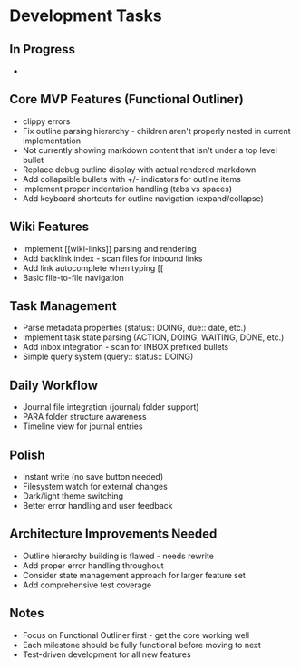 # Development Tasks

## In Progress
- 

## Core MVP Features (Functional Outliner)
- clippy errors
- Fix outline parsing hierarchy - children aren't properly nested in current implementation
- Not currently showing markdown content that isn't under a top level bullet
- Replace debug outline display with actual rendered markdown
- Add collapsible bullets with +/- indicators for outline items
- Implement proper indentation handling (tabs vs spaces)
- Add keyboard shortcuts for outline navigation (expand/collapse)

## Wiki Features  
- Implement [[wiki-links]] parsing and rendering
- Add backlink index - scan files for inbound links
- Add link autocomplete when typing [[
- Basic file-to-file navigation

## Task Management
- Parse metadata properties (status:: DOING, due:: date, etc.)
- Implement task state parsing (ACTION, DOING, WAITING, DONE, etc.)
- Add inbox integration - scan for INBOX prefixed bullets
- Simple query system (query:: status:: DOING)

## Daily Workflow
- Journal file integration (journal/ folder support)
- PARA folder structure awareness
- Timeline view for journal entries

## Polish
- Instant write (no save button needed)
- Filesystem watch for external changes
- Dark/light theme switching
- Better error handling and user feedback

## Architecture Improvements Needed
- Outline hierarchy building is flawed - needs rewrite
- Add proper error handling throughout
- Consider state management approach for larger feature set
- Add comprehensive test coverage

## Notes
- Focus on Functional Outliner first - get the core working well
- Each milestone should be fully functional before moving to next
- Test-driven development for all new features
